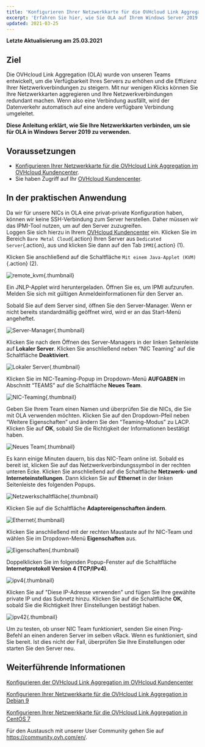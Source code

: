 ```yaml
---
title: 'Konfigurieren Ihrer Netzwerkkarte für die OVHcloud Link Aggregation in Windows Server 2019'
excerpt: 'Erfahren Sie hier, wie Sie OLA auf Ihrem Windows Server 2019 Server aktivieren'
updated: 2021-03-25
---
```


**Letzte Aktualisierung am 25.03.2021**

## Ziel

Die OVHcloud Link Aggregation (OLA) wurde von unseren Teams entwickelt, um die Verfügbarkeit Ihres Servers zu erhöhen und die Effizienz Ihrer Netzwerkverbindungen zu steigern. Mit nur wenigen Klicks können Sie Ihre Netzwerkkarten aggregieren und Ihre Netzwerkverbindungen redundant machen. Wenn also eine Verbindung ausfällt, wird der Datenverkehr automatisch auf eine andere verfügbare Verbindung umgeleitet.

**Diese Anleitung erklärt, wie Sie Ihre Netzwerkkarten verbinden, um sie für OLA in Windows Server 2019 zu verwenden.**

## Voraussetzungen

- [Konfigurieren Ihrer Netzwerkkarte für die OVHcloud Link Aggregation im OVHcloud Kundencenter](/pages/cloud/dedicated/ola-enable-manager).
- Sie haben Zugriff auf Ihr [OVHcloud Kundencenter](https://www.ovh.com/auth/?action=gotomanager&from=https://www.ovh.de/&ovhSubsidiary=de).

## In der praktischen Anwendung

Da wir für unsere NICs in OLA eine privat-private Konfiguration haben, können wir keine SSH-Verbindung zum Server herstellen. Daher müssen wir das IPMI-Tool nutzen, um auf den Server zuzugreifen.
<br>Loggen Sie sich hierzu in Ihrem [OVHcloud Kundencenter](https://www.ovh.com/auth/?action=gotomanager&from=https://www.ovh.de/&ovhSubsidiary=de) ein. Klicken Sie im Bereich `Bare Metal Cloud`{.action} Ihren Server aus `Dedicated Server`{.action}, aus und klicken Sie dann auf den Tab `IPMI`{.action} (1).

Klicken Sie anschließend auf die Schaltfläche `Mit einem Java-Applet (KVM)`{.action} (2).

![remote_kvm](images/remote_kvm2022.png){.thumbnail}

Ein JNLP-Applet wird heruntergeladen. Öffnen Sie es, um IPMI aufzurufen. Melden Sie sich mit gültigen Anmeldeinformationen für den Server an.

Sobald Sie auf dem Server sind, öffnen Sie den Server-Manager. Wenn er nicht bereits standardmäßig geöffnet wird, wird er an das Start-Menü angeheftet.

![Server-Manager](images/local_server.png){.thumbnail}

Klicken Sie nach dem Öffnen des Server-Managers in der linken Seitenleiste auf **Lokaler Server**. Klicken Sie anschließend neben “NIC Teaming” auf die Schaltfläche **Deaktiviert**.

![Lokaler Server](images/server_manager.png){.thumbnail}

Klicken Sie im NIC-Teaming-Popup im Dropdown-Menü **AUFGABEN** im Abschnitt “TEAMS” auf die Schaltfläche **Neues Team**.

![NIC-Teaming](images/nic_teaming.png){.thumbnail}

Geben Sie Ihrem Team einen Namen und überprüfen Sie die NICs, die Sie mit OLA verwenden möchten. Klicken Sie auf den Dropdown-Pfeil neben “Weitere Eigenschaften” und ändern Sie den “Teaming-Modus” zu LACP. Klicken Sie auf **OK**, sobald Sie die Richtigkeit der Informationen bestätigt haben.

![Neues Team](images/new_team.png){.thumbnail}

Es kann einige Minuten dauern, bis das NIC-Team online ist. Sobald es bereit ist, klicken Sie auf das Netzwerkverbindungssymbol in der rechten unteren Ecke.  Klicken Sie anschließend auf die Schaltfläche **Netzwerk- und Interneteinstellungen**. Dann klicken Sie auf **Ethernet** in der linken Seitenleiste des folgenden Popups.

![Netzwerkschaltfläche](images/network_button.png){.thumbnail}

Klicken Sie auf die Schaltfläche **Adaptereigenschaften ändern**.

![Ethernet](images/ethernet.png){.thumbnail}

Klicken Sie anschließend mit der rechten Maustaste auf Ihr NIC-Team und wählen Sie im Dropdown-Menü **Eigenschaften** aus.

![Eigenschaften](images/properties.png){.thumbnail}

Doppelklicken Sie im folgenden Popup-Fenster auf die Schaltfläche **Internetprotokoll Version 4 (TCP/IPv4)**.

![ipv4](images/ipv4.png){.thumbnail}

Klicken Sie auf "Diese IP-Adresse verwenden" und fügen Sie Ihre gewählte private IP und das Subnetz hinzu. Klicken Sie auf die Schaltfläche **OK**, sobald Sie die Richtigkeit Ihrer Einstellungen bestätigt haben.

![ipv42](images/ipv42.png){.thumbnail}

Um zu testen, ob unser NIC Team funktioniert, senden Sie einen Ping-Befehl an einen anderen Server im selben vRack. Wenn es funktioniert, sind Sie bereit. Ist dies nicht der Fall, überprüfen Sie Ihre Einstellungen oder starten Sie den Server neu.

## Weiterführende Informationen

[Konfigurieren der OVHcloud Link Aggregation im OVHcloud Kundencenter](/pages/cloud/dedicated/ola-enable-manager)

[Konfigurieren Ihrer Netzwerkkarte für die OVHcloud Link Aggregation in Debian 9](/pages/cloud/dedicated/ola-enable-debian9)

[Konfigurieren Ihrer Netzwerkkarte für die OVHcloud Link Aggregation in CentOS 7](/pages/cloud/dedicated/ola-enable-centos7)

Für den Austausch mit unserer User Community gehen Sie auf <https://community.ovh.com/en/>.
